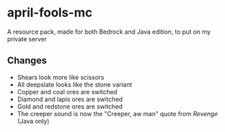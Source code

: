 # april-fools-mc
A resource pack, made for both Bedrock and Java edition, to put on my private server
## Changes
- Shears look more like scissors
- All deepslate looks like the stone variant
- Copper and coal ores are switched
- Diamond and lapis ores are switched
- Gold and redstone ores are switched
- The creeper sound is now the "Creeper, aw man" quote from *Revenge* (Java only)
